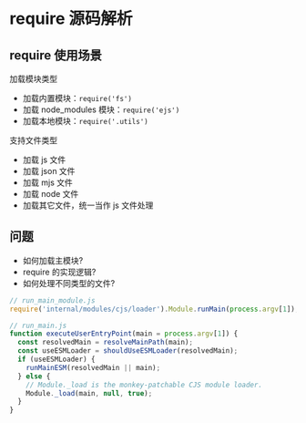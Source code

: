 # require 源码解析

## require 使用场景

加载模块类型

- 加载内置模块：`require('fs')`
- 加载 node_modules 模块：`require('ejs')`
- 加载本地模块：`require('.utils')`

支持文件类型

- 加载 js 文件
- 加载 json 文件
- 加载 mjs 文件
- 加载 node 文件
- 加载其它文件，统一当作 js 文件处理

## 问题

- 如何加载主模块?
- require 的实现逻辑?
- 如何处理不同类型的文件?

```js
// run_main_module.js
require('internal/modules/cjs/loader').Module.runMain(process.argv[1]);

// run_main.js
function executeUserEntryPoint(main = process.argv[1]) {
  const resolvedMain = resolveMainPath(main);
  const useESMLoader = shouldUseESMLoader(resolvedMain);
  if (useESMLoader) {
    runMainESM(resolvedMain || main);
  } else {
    // Module._load is the monkey-patchable CJS module loader.
    Module._load(main, null, true);
  }
}


```

